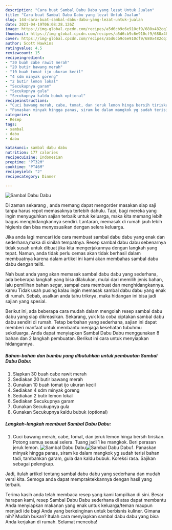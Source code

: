 ```yaml
---
description: "Cara buat Sambal Dabu Dabu yang lezat Untuk Jualan"
title: "Cara buat Sambal Dabu Dabu yang lezat Untuk Jualan"
slug: 144-cara-buat-sambal-dabu-dabu-yang-lezat-untuk-jualan
date: 2021-04-19T06:08:28.126Z
image: https://img-global.cpcdn.com/recipes/a5d6cb9c6e910cf9/680x482cq70/sambal-dabu-dabu-foto-resep-utama.jpg
thumbnail: https://img-global.cpcdn.com/recipes/a5d6cb9c6e910cf9/680x482cq70/sambal-dabu-dabu-foto-resep-utama.jpg
cover: https://img-global.cpcdn.com/recipes/a5d6cb9c6e910cf9/680x482cq70/sambal-dabu-dabu-foto-resep-utama.jpg
author: Scott Hawkins
ratingvalue: 4.5
reviewcount: 15
recipeingredient:
- "30 buah cabe rawit merah"
- "20 butir bawang merah"
- "10 buah tomat ijo ukuran kecil"
- "4 sdm minyak goreng"
- "2 butir lemon lokal"
- "Secukupnya garam"
- "Secukupnya gula"
- "Secukupnya kaldu bubuk optional"
recipeinstructions:
- "Cuci bawang merah, cabe, tomat, dan jeruk lemon hinga bersih tiriskan. Potong semua sesuai selera. Tuang jadi 1 ke mangkok. Beri perasan jeruk lemon."
- "Panaskan minyak hingga panas, siram ke dalam mangkok yg sudah terisi bahan tadi, tambahkan garam, gula dan kaldu bubuk. Koreksi rasa. Sajikan sebagai pelengkap."
categories:
- Resep
tags:
- sambal
- dabu
- dabu

katakunci: sambal dabu dabu 
nutrition: 177 calories
recipecuisine: Indonesian
preptime: "PT32M"
cooktime: "PT46M"
recipeyield: "2"
recipecategory: Dinner

---
```



![Sambal Dabu Dabu](https://img-global.cpcdn.com/recipes/a5d6cb9c6e910cf9/680x482cq70/sambal-dabu-dabu-foto-resep-utama.jpg)

Di zaman  sekarang , anda memang dapat mengorder masakan siap saji tanpa harus repot memasaknya terlebih dahulu. Tapi, bagi mereka yang ingin menyuguhkan sajian terbaik untuk keluarga, maka kita memang lebih bagus menghidangkannya sendiri. Lantaran, memasak di rumah jauh lebih higienis dan bisa menyesuaikan dengan selera keluarga.

Jika anda lagi mencari ide cara membuat sambal dabu dabu yang enak dan sederhana,maka di sinilah tempatnya. Resep sambal dabu dabu  sebenarnya tidak susah untuk dibuat jika kita mengerjakannya dengan langkah yang tepat. Namun, anda tidak perlu cemas akan tidak berhasil dalam membuatnya 
karena dalam artikel ini kami akan membahas sambal dabu dabu dengan teliti.  



Nah buat anda yang akan memasak sambal dabu dabu yang sederhana, ada beberapa langkah yang bisa dilakukan, mulai dari memilih jenis bahan, lalu pemilihan bahan segar, sampai cara membuat dan menghidangkannya. kamu Tidak usah pusing kalau ingin memasak sambal dabu dabu yang enak di rumah. Sebab, asalkan anda  tahu triknya, maka hidangan ini bisa jadi sajian yang spesial.

Berikut ini, ada beberapa cara mudah dalam mengolah resep sambal dabu dabu yang siap dikreasikan. Sekarang, yuk kita coba ciptakan sambal dabu dabu sendiri di rumah. Tetap berbahan yang sederhana, sajian ini dapat memberi manfaat untuk membantu menjaga kesehatan tubuhmu sekeluarga. Anda dapat menyiapkan Sambal Dabu Dabu menggunakan 8 bahan dan 2 langkah pembuatan. Berikut ini cara untuk menyiapkan hidangannya.

<!--inarticleads1-->

##### Bahan-bahan dan bumbu yang dibutuhkan untuk pembuatan Sambal Dabu Dabu:

1. Siapkan 30 buah cabe rawit merah
1. Sediakan 20 butir bawang merah
1. Gunakan 10 buah tomat ijo ukuran kecil
1. Sediakan 4 sdm minyak goreng
1. Sediakan 2 butir lemon lokal
1. Sediakan Secukupnya garam
1. Gunakan Secukupnya gula
1. Gunakan Secukupnya kaldu bubuk (optional)




<!--inarticleads2-->

##### Langkah-langkah membuat Sambal Dabu Dabu:

1. Cuci bawang merah, cabe, tomat, dan jeruk lemon hinga bersih tiriskan. Potong semua sesuai selera. Tuang jadi 1 ke mangkok. Beri perasan jeruk lemon.
<img src="https://img-global.cpcdn.com/steps/140a0b25d6dcdb9d/160x128cq70/sambal-dabu-dabu-langkah-memasak-1-foto.jpg" alt="Sambal Dabu Dabu"><img src="https://img-global.cpcdn.com/steps/326474e04fbfce2d/160x128cq70/sambal-dabu-dabu-langkah-memasak-1-foto.jpg" alt="Sambal Dabu Dabu">1. Panaskan minyak hingga panas, siram ke dalam mangkok yg sudah terisi bahan tadi, tambahkan garam, gula dan kaldu bubuk. Koreksi rasa. Sajikan sebagai pelengkap.




Jadi, itulah artikel tentang  sambal dabu dabu  yang sederhana dan mudah versi kita. Semoga anda dapat mempraktekkannya dengan hasil yang terbaik. 

Terima kasih anda telah membaca resep yang kami tampilkan di sini. Besar harapan kami, resep  Sambal Dabu Dabu sederhana di atas dapat membantu Anda menyiapkan makanan yang enak untuk keluarga/teman maupun menjadi ide bagi Anda yang berkeinginan untuk berbisnis kuliner. Gimana nih? Mudah bukan? Itulah cara menyiapkan sambal dabu dabu yang bisa Anda kerjakan di rumah. Selamat mencoba!

